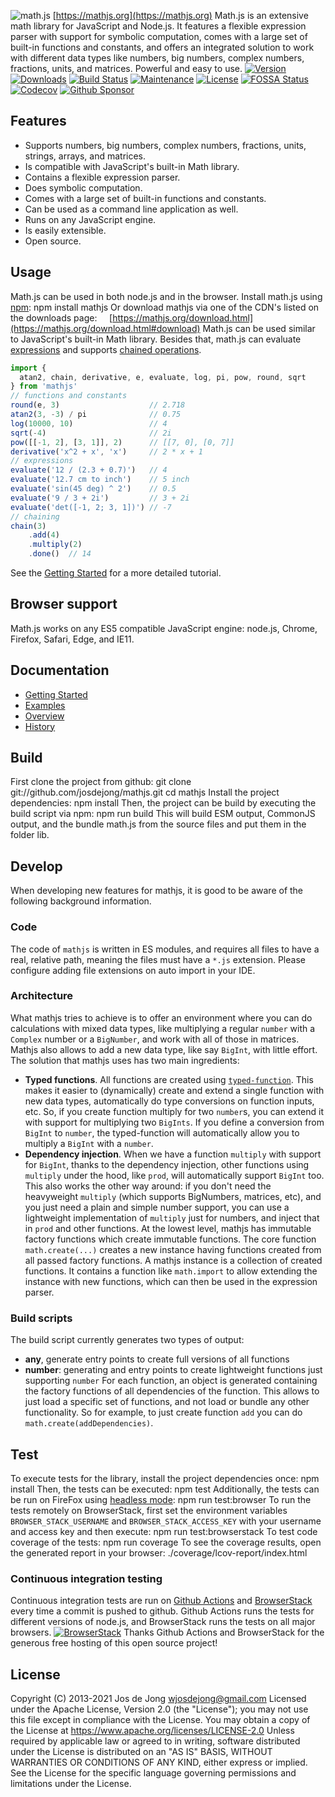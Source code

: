![math.js](https://raw.github.com/josdejong/mathjs/master/misc/img/mathjs.png)
[https://mathjs.org](https://mathjs.org)
Math.js is an extensive math library for JavaScript and Node.js. It features a flexible expression parser with support for symbolic computation, comes with a large set of built-in functions and constants, and offers an integrated solution to work with different data types like numbers, big numbers, complex numbers, fractions, units, and matrices. Powerful and easy to use.
[![Version](https://img.shields.io/npm/v/mathjs.svg)](https://www.npmjs.com/package/mathjs)
[![Downloads](https://img.shields.io/npm/dm/mathjs.svg)](https://www.npmjs.com/package/mathjs)
[![Build Status](https://github.com/josdejong/mathjs/workflows/Node.js%20CI/badge.svg)](https://github.com/josdejong/mathjs/actions)
[![Maintenance](https://img.shields.io/maintenance/yes/2021.svg)](https://github.com/josdejong/mathjs/graphs/commit-activity)
[![License](https://img.shields.io/github/license/josdejong/mathjs.svg)](https://github.com/josdejong/mathjs/blob/master/LICENSE)
[![FOSSA Status](https://app.fossa.io/api/projects/git%2Bgithub.com%2Fjosdejong%2Fmathjs.svg?type=shield)](https://app.fossa.io/projects/git%2Bgithub.com%2Fjosdejong%2Fmathjs?ref=badge_shield)
[![Codecov](https://codecov.io/gh/josdejong/mathjs/branch/develop/graph/badge.svg)](https://codecov.io/gh/josdejong/mathjs)
[![Github Sponsor](https://camo.githubusercontent.com/7d9333b097b2f54a8957d126ab82937811489c9b75c3850f609985cf94cd29fe/68747470733a2f2f696d672e736869656c64732e696f2f62616467652f2532302d53706f6e736f722532306d652532306f6e2532304769744875622d6f72616e6765)](https://github.com/sponsors/josdejong)
## Features
- Supports numbers, big numbers, complex numbers, fractions, units, strings, arrays, and matrices.
- Is compatible with JavaScript's built-in Math library.
- Contains a flexible expression parser.
- Does symbolic computation.
- Comes with a large set of built-in functions and constants.
- Can be used as a command line application as well.
- Runs on any JavaScript engine.
- Is easily extensible.
- Open source.
## Usage
Math.js can be used in both node.js and in the browser.
Install math.js using [npm](https://www.npmjs.com/package/mathjs):
    npm install mathjs
Or download mathjs via one of the CDN's listed on the downloads page:
&nbsp;&nbsp;&nbsp;&nbsp;[https://mathjs.org/download.html](https://mathjs.org/download.html#download)
Math.js can be used similar to JavaScript's built-in Math library. Besides that,
math.js can evaluate
[expressions](https://mathjs.org/docs/expressions/index.html)
and supports
[chained operations](https://mathjs.org/docs/core/chaining.html).
```js
import {
  atan2, chain, derivative, e, evaluate, log, pi, pow, round, sqrt
} from 'mathjs'
// functions and constants
round(e, 3)                    // 2.718
atan2(3, -3) / pi              // 0.75
log(10000, 10)                 // 4
sqrt(-4)                       // 2i
pow([[-1, 2], [3, 1]], 2)      // [[7, 0], [0, 7]]
derivative('x^2 + x', 'x')     // 2 * x + 1
// expressions
evaluate('12 / (2.3 + 0.7)')   // 4
evaluate('12.7 cm to inch')    // 5 inch
evaluate('sin(45 deg) ^ 2')    // 0.5
evaluate('9 / 3 + 2i')         // 3 + 2i
evaluate('det([-1, 2; 3, 1])') // -7
// chaining
chain(3)
    .add(4)
    .multiply(2)
    .done()  // 14
```
See the [Getting Started](https://mathjs.org/docs/getting_started.html) for a more detailed tutorial.
## Browser support
Math.js works on any ES5 compatible JavaScript engine: node.js, Chrome, Firefox, Safari, Edge, and IE11.
## Documentation
- [Getting Started](https://mathjs.org/docs/getting_started.html)
- [Examples](https://mathjs.org/examples/index.html)
- [Overview](https://mathjs.org/docs/index.html)
- [History](https://mathjs.org/history.html)
## Build
First clone the project from github:
    git clone git://github.com/josdejong/mathjs.git
    cd mathjs
Install the project dependencies:
    npm install
Then, the project can be build by executing the build script via npm:
    npm run build
This will build ESM output, CommonJS output, and the bundle math.js
from the source files and put them in the folder lib.
## Develop
When developing new features for mathjs, it is good to be aware of the following background information.
### Code
The code of `mathjs` is written in ES modules, and requires all files to have a real, relative path, meaning the files must have a `*.js` extension. Please configure adding file extensions on auto import in your IDE.
### Architecture
What mathjs tries to achieve is to offer an environment where you can do calculations with mixed data types,
like multiplying a regular `number` with a `Complex` number or a `BigNumber`, and work with all of those in matrices.
Mathjs also allows to add a new data type, like say `BigInt`, with little effort.
The solution that mathjs uses has two main ingredients:
- **Typed functions**. All functions are created using [`typed-function`](https://github.com/josdejong/typed-function/). This makes it easier to (dynamically) create and extend a single function with new data types, automatically do type conversions on function inputs, etc. So, if you create function multiply for two `number`s, you can extend it with support for multiplying two `BigInts`. If you define a conversion from `BigInt` to `number`, the typed-function will automatically allow you to multiply a `BigInt` with a `number`.
- **Dependency injection**. When we have a function `multiply` with support for `BigInt`, thanks to the dependency injection, other functions using `multiply` under the hood, like `prod`, will automatically support `BigInt` too. This also works the other way around: if you don't need the heavyweight `multiply` (which supports BigNumbers, matrices, etc), and you just need a plain and simple number support, you can use a lightweight implementation of `multiply` just for numbers, and inject that in `prod` and other functions.
At the lowest level, mathjs has immutable factory functions which create immutable functions. The core function `math.create(...)` creates a new instance having functions created from all passed factory functions. A mathjs instance is a collection of created functions. It contains a function like `math.import` to allow extending the instance with new functions, which can then be used in the expression parser.
### Build scripts
The build script currently generates two types of output:
- **any**, generate entry points to create full versions of all functions
- **number**: generating and entry points to create lightweight functions just supporting `number`
For each function, an object is generated containing the factory functions of all dependencies of the function. This allows to just load a specific set of functions, and not load or bundle any other functionality. So for example, to just create function `add` you can do `math.create(addDependencies)`.
## Test
To execute tests for the library, install the project dependencies once:
    npm install
Then, the tests can be executed:
    npm test
Additionally, the tests can be run on FireFox using [headless mode](https://developer.mozilla.org/en-US/Firefox/Headless_mode):
    npm run test:browser
To run the tests remotely on BrowserStack, first set the environment variables `BROWSER_STACK_USERNAME` and `BROWSER_STACK_ACCESS_KEY` with your username and access key and then execute:
    npm run test:browserstack
To test code coverage of the tests:
    npm run coverage
To see the coverage results, open the generated report in your browser:
    ./coverage/lcov-report/index.html
### Continuous integration testing
Continuous integration tests are run on [Github Actions](https://github.com/josdejong/mathjs/actions) and [BrowserStack](https://www.browserstack.com) every time a commit is pushed to github. Github Actions runs the tests for different versions of node.js, and BrowserStack runs the tests on all major browsers.
[![BrowserStack](https://raw.github.com/josdejong/mathjs/master/misc/browserstack.png)](https://www.browserstack.com)
Thanks Github Actions and BrowserStack for the generous free hosting of this open source project!
## License
Copyright (C) 2013-2021 Jos de Jong <wjosdejong@gmail.com>
Licensed under the Apache License, Version 2.0 (the "License");
you may not use this file except in compliance with the License.
You may obtain a copy of the License at
   https://www.apache.org/licenses/LICENSE-2.0
Unless required by applicable law or agreed to in writing, software
distributed under the License is distributed on an "AS IS" BASIS,
WITHOUT WARRANTIES OR CONDITIONS OF ANY KIND, either express or implied.
See the License for the specific language governing permissions and
limitations under the License.
